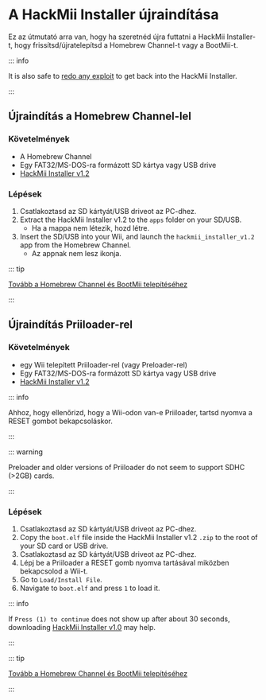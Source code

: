 # A HackMii Installer újraindítása

Ez az útmutató arra van, hogy ha szeretnéd újra futtatni a HackMii Installer-t, hogy frissítsd/újratelepítsd a Homebrew Channel-t vagy a BootMii-t.

::: info

It is also safe to [redo any exploit](get-started) to get back into the HackMii Installer.

:::

## Újraindítás a Homebrew Channel-lel

### Követelmények

- A Homebrew Channel
- Egy FAT32/MS-DOS-ra formázott SD kártya vagy USB drive
- [HackMii Installer v1.2](https://bootmii.org/download/)

### Lépések

1. Csatlakoztasd az SD kártyát/USB driveot az PC-dhez.
2. Extract the HackMii Installer v1.2 to the `apps` folder on your SD/USB.
   - Ha a mappa nem létezik, hozd létre.
3. Insert the SD/USB into your Wii, and launch the `hackmii_installer_v1.2` app from the Homebrew Channel.
   - Az appnak nem lesz ikonja.

::: tip

[Tovább a Homebrew Channel és BootMii telepítéséhez](hbc)

:::

## Újraindítás Priiloader-rel

### Követelmények

- egy Wii telepített Priiloader-rel (vagy Preloader-rel)
- Egy FAT32/MS-DOS-ra formázott SD kártya vagy USB drive
- [HackMii Installer v1.2](https://bootmii.org/download/)

::: info

Ahhoz, hogy ellenőrizd, hogy a Wii-odon van-e Priiloader, tartsd nyomva a RESET gombot bekapcsoláskor.

:::

::: warning

Preloader and older versions of Priiloader do not seem to support SDHC (>2GB) cards.

:::

### Lépések

1. Csatlakoztasd az SD kártyát/USB driveot az PC-dhez.
2. Copy the `boot.elf` file inside the HackMii Installer v1.2 `.zip` to the root of your SD card or USB drive.
3. Csatlakoztasd az SD kártyát/USB driveot az PC-dhez.
4. Lépj be a Priiloader a RESET gomb nyomva tartásával miközben bekapcsolod a Wii-t.
5. Go to `Load/Install File`.
6. Navigate to `boot.elf` and press `1` to load it.

::: info

If `Press (1) to continue` does not show up after about 30 seconds, downloading [HackMii Installer v1.0](https://bootmii.org/download/) may help.

:::

::: tip

[Tovább a Homebrew Channel és BootMii telepítéséhez](hbc)

:::
